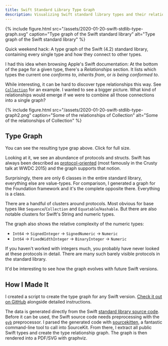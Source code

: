 ```yaml
---
title: Swift Standard Library Type Graph
description: Visualizing Swift standard library types and their relationships.
---
```


{% include figure.html src="/assets/2020-01-20-swift-stdlib-type-graph.svg" caption="Type graph of the Swift standard library" alt="Type graph of the Swift standard library" %}

Quick weekend hack: A type graph of the Swift (4.2) standard library, containing every single type and how they connect to other types.

I had this idea when browsing Apple's Swift documentation: At the bottom of the page for a given type, there's a *Relationships* section. It lists which types the current one *conforms to*, *inherits from*, or *is being conformed to*.

<!--more-->

While interesting, it can be hard to discover type relationships this way. See [`Collection`](https://developer.apple.com/documentation/swift/collection#relationships) for an example. I wanted to see a bigger picture. What kind of relationships would emerge if we were to combine all those connections into a single graph? 

{% include figure.html src="/assets/2020-01-20-swift-stdlib-type-graph2.png" caption="Some of the relationships of Collection" alt="Some of the relationships of Collection" %}

## Type Graph

You can see the resulting type grap above. Click for full size.

Looking at it, we see an abundance of protocols and structs. Swift has always been described as [protocol-oriented](https://developer.apple.com/videos/play/wwdc2015/408/) (most famously in the Crusty talk at WWDC 2015) and the graph supports that notion.

Surprisingly, there are only 6 classes in the entire standard library, everything else are value-types. For comparison, I generated a graph for the Foundation framework and it's the complete opposite there. Everything is a class.

There are a handful of clusters around protocols. Most obvious for base types like `Sequence`/`Collection` and `Equatable`/`Hashable`. But there are also notable clusters for Swift's String and numeric types.

The graph also shows the relative complexity of the numeric types: 

- `Int64` → `SignedInteger` →  `SignedNumeric` → `Numeric` 
- `Int64` → `FixedWidthInteger` →  `BinaryInteger` → `Numeric`

If you haven't worked with integers much, you probably have never looked at these protocols in detail. There are many such barely visible protocols in the standard library.

It'd be interesting to see how the graph evolves with future Swift versions.

## How I Made It

I created a script to create the type graph for any Swift version. [Check it out on GitHub](https://github.com/arthurhammer/swift-stdlib-vis) alongside detailed instructions.

The data is generated directly from the Swift [standard library source code](https://github.com/apple/swift/tree/main/stdlib/public/core). Before it can be used, the Swift source code needs preprocessing with the [`gyb`](https://github.com/apple/swift/blob/main/utils/gyb.py) preprocessor. I parsed the generated code with [sourcekitten](https://github.com/jpsim/SourceKitten), a fantastic command-line tool to call into SourceKit. From there, I extract all public Swift types and create the type relationship graph. The graph is then rendered into a PDF/SVG with graphviz.
